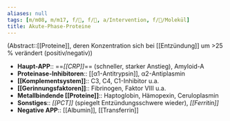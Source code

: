 ```yaml
---
aliases: null
tags: [m/m08, m/m17, f/🦠, f/🥼, a/Intervention, f/🧪/Molekül]
title: Akute-Phase-Proteine
---
```

(Abstract::[[Proteine]], deren Konzentration sich bei [[Entzündung]] um >25 % verändert (positiv/negativ))
- **Haupt-APP**:: ==*[[CRP]]*== (schneller, starker Anstieg), Amyloid-A
- **Proteinase-Inhibitoren**:: [[α1-Antitrypsin]], α2-Antiplasmin
- **[[Komplementsystem]]**:: C3, C4, C1-Inhibitor u.a.
- **[[Gerinnungsfaktoren]]**:: Fibrinogen, Faktor VIII u.a.
- **Metallbindende [[Proteine]]**:: Haptoglobin, Hämopexin, Ceruloplasmin
- **Sonstiges**:: *[[PCT]]* (spiegelt Entzündungsschwere wieder), *[[Ferritin]]*
- **Negative APP**:: [[Albumin]], [[Transferrin]]